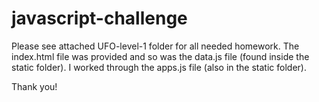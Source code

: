 # javascript-challenge

Please see attached UFO-level-1 folder for all needed homework. The index.html file was provided and so was the data.js file (found inside the static folder). I worked through the apps.js file (also in the static folder).

Thank you!
